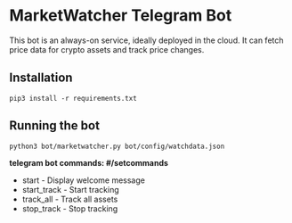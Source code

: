 # MarketWatcher Telegram Bot
This bot is an always-on service, ideally deployed in the cloud. It can fetch price data for crypto assets and track price changes.

## Installation
`pip3 install -r requirements.txt`
## Running the bot
`python3 bot/marketwatcher.py bot/config/watchdata.json`

**telegram bot commands: #/setcommands**
* start - Display welcome message
* start_track - Start tracking
* track_all - Track all assets
* stop_track - Stop tracking
